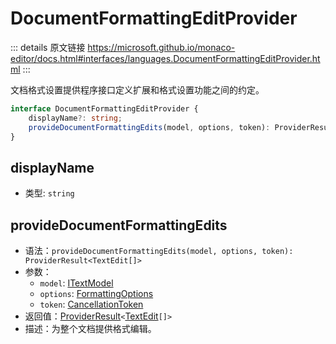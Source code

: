 # DocumentFormattingEditProvider

<backTop />
        
::: details 原文链接
https://microsoft.github.io/monaco-editor/docs.html#interfaces/languages.DocumentFormattingEditProvider.html
:::

文档格式设置提供程序接口定义扩展和格式设置功能之间的约定。

```ts
interface DocumentFormattingEditProvider {
    displayName?: string;
    provideDocumentFormattingEdits(model, options, token): ProviderResult<TextEdit[]>;
}
```

## displayName
- 类型: `string`

## provideDocumentFormattingEdits
- 语法：`provideDocumentFormattingEdits(model, options, token): ProviderResult<TextEdit[]>`
- 参数：
  - `model`: [ITextModel](/api/editor/ITextModel.md)
  - `options`: [FormattingOptions](/api/languages/FormattingOptions.md)
  - `token`: [CancellationToken](/api/CancellationToken.md)
- 返回值：[ProviderResult](/api/languages/ProviderResult.md)`<`[TextEdit](/api/languages/TextEdit.md)`[]>`
- 描述：为整个文档提供格式编辑。